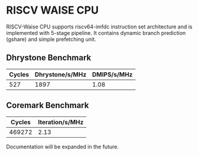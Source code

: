# RISCV WAISE CPU #

RISCV-Waise CPU supports riscv64-imfdc instruction set architecture and is implemented with 5-stage pipeline. It contains dynamic branch prediction (gshare) and simple prefetching unit.

## Dhrystone Benchmark ##
| Cycles | Dhrystone/s/MHz | DMIPS/s/MHz |
| ------ | --------------- | ----------- |
|    527 |            1897 |        1.08 |

## Coremark Benchmark ##
| Cycles | Iteration/s/MHz |
| ------ | --------------- |
| 469272 |            2.13 |

Documentation will be expanded in the future. 

